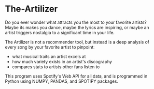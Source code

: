 # The-Artilizer

Do you ever wonder what attracts you the most to your favorite artists? Maybe its makes you dance, maybe the lyrics are inspiring, or maybe an artist triggers nostalgia to a significant time in your life. 

The Artilizer is not a recommender tool, but instead is a deep analysis of every song by your favorite artist to pinpoint:
- what musical traits an artist excels at
- how much variety exists in an artist's discography
- compares stats to artists other fans listen to

This program uses Spotify's Web API for all data, and is programmed in Python using NUMPY, PANDAS, and SPOTIPY packages. 
